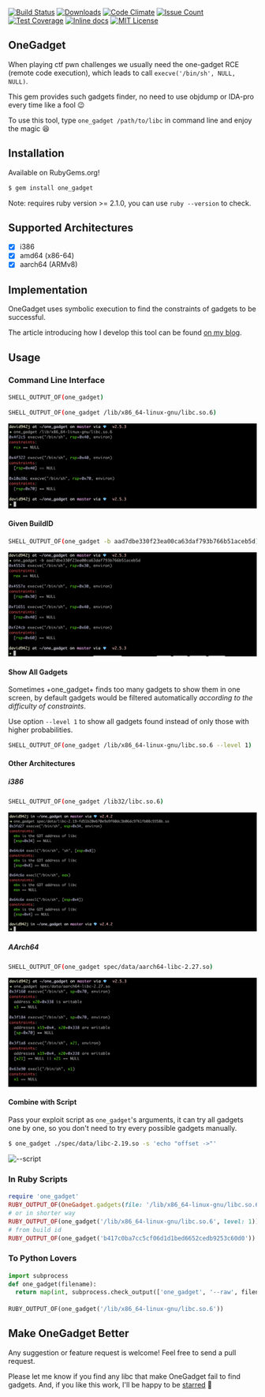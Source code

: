 [![Build Status](https://travis-ci.org/david942j/one_gadget.svg?branch=master)](https://travis-ci.org/david942j/one_gadget)
[![Downloads](http://ruby-gem-downloads-badge.herokuapp.com/one_gadget?type=total&color=orange)](https://rubygems.org/gems/one_gadget)
[![Code Climate](https://codeclimate.com/github/david942j/one_gadget/badges/gpa.svg)](https://codeclimate.com/github/david942j/one_gadget)
[![Issue Count](https://codeclimate.com/github/david942j/one_gadget/badges/issue_count.svg)](https://codeclimate.com/github/david942j/one_gadget)
[![Test Coverage](https://codeclimate.com/github/david942j/one_gadget/badges/coverage.svg)](https://codeclimate.com/github/david942j/one_gadget/coverage)
[![Inline docs](https://inch-ci.org/github/david942j/one_gadget.svg?branch=master)](https://inch-ci.org/github/david942j/one_gadget)
[![MIT License](https://img.shields.io/badge/license-MIT-blue.svg)](http://choosealicense.com/licenses/mit/)

## OneGadget

When playing ctf pwn challenges we usually need the one-gadget RCE (remote code execution),
which leads to call `execve('/bin/sh', NULL, NULL)`.

This gem provides such gadgets finder, no need to use objdump or IDA-pro every time like a fool :wink:

To use this tool, type `one_gadget /path/to/libc` in command line and enjoy the magic :laughing:

## Installation

Available on RubyGems.org!
```bash
$ gem install one_gadget
```

Note: requires ruby version >= 2.1.0, you can use `ruby --version` to check.

## Supported Architectures

- [x] i386
- [x] amd64 (x86-64)
- [x] aarch64 (ARMv8)

## Implementation

OneGadget uses symbolic execution to find the constraints of gadgets to be successful.

The article introducing how I develop this tool can be found [on my blog](https://david942j.blogspot.com/2017/02/project-one-gadget-in-glibc.html).

## Usage

### Command Line Interface

```bash
SHELL_OUTPUT_OF(one_gadget)
```

```bash
SHELL_OUTPUT_OF(one_gadget /lib/x86_64-linux-gnu/libc.so.6)
```
![x86_64](https://github.com/david942j/one_gadget/blob/master/examples/x86_64.png?raw=true)

#### Given BuildID
```bash
SHELL_OUTPUT_OF(one_gadget -b aad7dbe330f23ea00ca63daf793b766b51aceb5d)
```
![build id](https://github.com/david942j/one_gadget/blob/master/examples/from_build_id.png?raw=true)

#### Show All Gadgets

Sometimes +one_gadget+ finds too many gadgets to show them in one screen,
by default gadgets would be filtered automatically *according to the difficulty of constraints*.

Use option `--level 1` to show all gadgets found instead of only those with higher probabilities.

```bash
SHELL_OUTPUT_OF(one_gadget /lib/x86_64-linux-gnu/libc.so.6 --level 1)
```

#### Other Architectures

##### i386
```bash
SHELL_OUTPUT_OF(one_gadget /lib32/libc.so.6)
```
![i386](https://github.com/david942j/one_gadget/blob/master/examples/i386.png?raw=true)

##### AArch64
```bash
SHELL_OUTPUT_OF(one_gadget spec/data/aarch64-libc-2.27.so)
```
![aarch64](https://github.com/david942j/one_gadget/blob/master/examples/aarch64.png?raw=true)

#### Combine with Script
Pass your exploit script as `one_gadget`'s arguments, it can
try all gadgets one by one, so you don't need to try every possible gadgets manually.

```bash
$ one_gadget ./spec/data/libc-2.19.so -s 'echo "offset ->"'
```

![--script](https://github.com/david942j/one_gadget/blob/master/examples/script.png?raw=true)

### In Ruby Scripts
```ruby
require 'one_gadget'
RUBY_OUTPUT_OF(OneGadget.gadgets(file: '/lib/x86_64-linux-gnu/libc.so.6'))
# or in shorter way
RUBY_OUTPUT_OF(one_gadget('/lib/x86_64-linux-gnu/libc.so.6', level: 1))
# from build id
RUBY_OUTPUT_OF(one_gadget('b417c0ba7cc5cf06d1d1bed6652cedb9253c60d0'))
```

### To Python Lovers
```python
import subprocess
def one_gadget(filename):
  return map(int, subprocess.check_output(['one_gadget', '--raw', filename]).split(' '))

RUBY_OUTPUT_OF(one_gadget('/lib/x86_64-linux-gnu/libc.so.6'))
```

## Make OneGadget Better
Any suggestion or feature request is welcome! Feel free to send a pull request.

Please let me know if you find any libc that make OneGadget fail to find gadgets.
And, if you like this work, I'll be happy to be [starred](https://github.com/david942j/one_gadget/stargazers) :grimacing:
